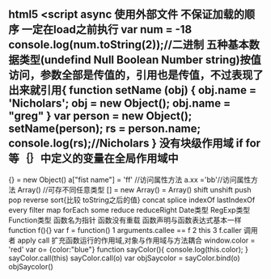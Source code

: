 html5 <script async 使用外部文件 不保证加载的顺序
一定在load之前执行
var num = -18
console.log(num.toString(2));//二进制
五种基本数据类型(undefind Null Boolean Number string)按值访问，参数全部是传值的，引用也是传值，不过表现了
出来就引用{
  function setName (obj) {
	obj.name = 'Nicholars';
	obj = new Object();
	obj.name = "greg"
}
var person = new Object();
setName(person);
rs  = person.name;
console.log(rs);//Nicholars
}
没有块级作用域
if for 等｛｝中定义的变量在全局作用域中
-----
{} = new Object()
a["fist name"] = 'ff' //访问属性方法
a.xx ='bb'//访问属性方法
Array() //可存不同任意类型
[] = new Array() =  Array()
shift unshift push pop reverse sort{比较 toString之后的值}
concat splice indexOf lastIndexOf every filter map forEach some reduce reduceRight
Date类型
RegExp类型
Function类型
函数名为指针 函数没有重载
函数声明与函数表达式基本一样
function f(){}  var f = function()
1 arguments.callee == f
2 this
3 f.caller 调用者
apply call 扩充函数运行的作用域,对象与作用域与方法耦合
window.color = 'red'
var o= {color:"blue"}
function sayColor(){
  console.log(this.color);
}
sayColor.call(this)
sayColor.call(o)
var objSaycolor = sayColor.bind(o)
objSaycolor()
